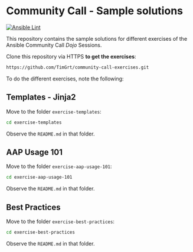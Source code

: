# Community Call - Sample solutions

[![Ansible Lint](https://github.com/TimGrt/community-call-solutions/actions/workflows/ci.yml/badge.svg)](https://github.com/TimGrt/community-call-solutions/actions/workflows/ci.yml)

This repository contains the sample solutions for different exercises of the Ansible Community Call *Dojo* Sessions.

Clone this repository via HTTPS **to get the exercises**:

```bash
https://github.com/TimGrt/community-call-exercises.git
```

To do the different exercises, note the following:

## Templates - Jinja2

Move to the folder `exercise-templates`:

```bash
cd exercise-templates
```

Observe the `README.md` in that folder.

## AAP Usage 101

Move to the folder `exercise-aap-usage-101`:

```bash
cd exercise-aap-usage-101
```

Observe the `README.md` in that folder.

## Best Practices
Move to the folder `exercise-best-practices`:

```bash
cd exercise-best-practices
```

Observe the `README.md` in that folder.